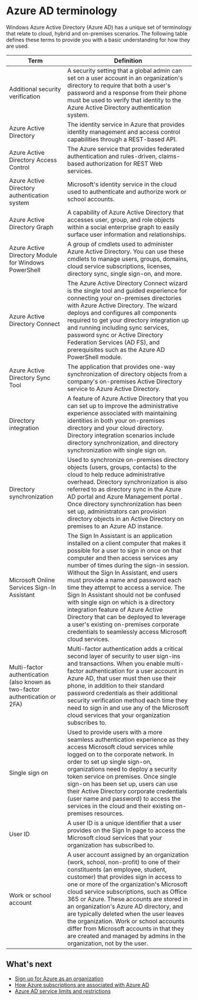 <properties
	pageTitle="Azure AD terminology | Windows Azure"
	description="Terms and definitions related to Azure Active Directory."
	services="active-directory"
	documentationCenter=""
	authors="curtand"
	manager="stevenpo"
	editor=""/>

<tags
	ms.service="active-directory"
	ms.date="12/01/2015"
	wacn.date=""/>

# Azure AD terminology

Windows Azure Active Directory (Azure AD) has a unique set of terminology that relate to cloud, hybrid <!-- deleted by customization, --> and on-premises scenarios. The following table defines these terms to provide you with a basic understanding for how they are used.

 Term  | Definition
------------- | -------------
Additional security verification | A security setting that a global admin can set on a user account in an organization's directory to require that both a user's password and a response from their phone must be used to verify that identity to the Azure Active Directory authentication system.
Azure Active Directory | The identity service in Azure that provides identity management and access control capabilities through a REST-based API.
Azure Active Directory Access Control | The Azure service that provides federated authentication and rules-driven, claims-based authorization for REST Web services.
Azure Active Directory authentication system | Microsoft's identity service in the cloud used to authenticate and authorize work or school accounts.
Azure Active Directory Graph | A capability of Azure Active Directory that accesses user, group, and role objects within a social enterprise graph to easily surface user information and relationships.
Azure Active Directory Module for Windows PowerShell | A group of cmdlets used to administer Azure Active Directory. You can use these cmdlets to manage users, groups, domains, cloud service subscriptions, licenses, directory sync, single sign-on, and more.
Azure Active Directory Connect | The Azure Active Directory Connect wizard is the single tool and guided experience for connecting your on-premises directories with Azure Active Directory. The wizard deploys and configures all components required to get your directory integration up and running including sync services, password sync or Active Directory Federation Services (AD FS), and prerequisites such as the Azure AD PowerShell module.
Azure Active Directory Sync Tool | The application that provides one-way synchronization of directory objects from a company's on-premises Active Directory service to Azure Active Directory.
Directory integration | A feature of Azure Active Directory that you can set up to improve the administrative experience associated with maintaining identities in both your on-premises directory and your cloud directory. Directory integration scenarios include directory synchronization, and directory synchronization with single sign on.
Directory synchronization | Used to synchronize on-premises directory objects (users, groups, contacts) to the cloud to help reduce administrative overhead. Directory synchronization is also referred to as directory sync in the Azure AD portal and Azure Management <!-- deleted by customization Portal --><!-- keep by customization: begin --> portal <!-- keep by customization: end -->. Once directory synchronization has been set up, administrators can provision directory objects in an Active Directory on premises to an Azure AD instance.
Microsoft Online Services Sign-In Assistant | The Sign In Assistant is an application installed on a client computer that makes it possible for a user to sign in once on that computer and then access services any number of times during the sign-in session. Without the Sign In Assistant, end users must provide a name and password each time they attempt to access a service. The Sign In Assistant should not be confused with single sign on which is a directory integration feature of Azure Active Directory that can be deployed to leverage a user's existing on-premises corporate credentials to seamlessly access Microsoft cloud services.
Multi-factor authentication (also known as two-factor authentication or 2FA) | Multi-factor authentication adds a critical second layer of security to user sign-ins and transactions. When you enable multi-factor authentication for a user account in Azure AD, that user must then use their phone, in addition to their standard password credentials as their additional security verification method each time they need to sign in and use any of the Microsoft cloud services that your organization subscribes to.
Single sign on | Used to provide users with a more seamless authentication experience as they access Microsoft cloud services while logged on to the corporate network. In order to set up single sign-on, organizations need to deploy a security token service on premises. Once single sign-on has been set up, users can use their Active Directory corporate credentials (user name and password) to access the services in the cloud and their existing on-premises resources.
User ID | A user ID is a unique identifier that a user provides on the Sign In page to access the Microsoft cloud services that your organization has subscribed to.
Work or school account | A user account assigned by an organization (work, school, non-profit) to one of their constituents (an employee, student, customer) that provides sign in access to one or more of the organization's Microsoft cloud service subscriptions, such as Office 365 or Azure. These accounts are stored in an organization's Azure AD directory, and are typically deleted when the user leaves the organization. Work or school accounts differ from Microsoft accounts in that they are created and managed by admins in the organization, not by the user.

## What's next
- [Sign up for Azure as an organization](/documentation/articles/sign-up-organization)
- [How Azure subscriptions are associated with Azure AD](/documentation/articles/active-directory-how-subscriptions-associated-directory)
- [Azure AD service limits and restrictions](/documentation/articles/active-directory-service-limits-restrictions)
